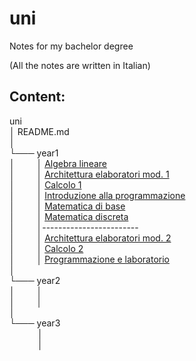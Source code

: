 # uni

Notes for my bachelor degree

(All the notes are written in Italian)

## Content:

<p>uni <br>
│   README.md <br> 
│<br>
└─── year1 <br>
│⠀⠀⠀ │ <a href="https://github.com/Gabritorre/uni/tree/main/year1/alg_lineare">Algebra lineare</a> <br>
│⠀⠀⠀ │ <a href="https://github.com/Gabritorre/uni/tree/main/year1/arch_elaboratori">Architettura elaboratori mod. 1</a> <br>
│⠀⠀⠀ │ <a href="https://github.com/Gabritorre/uni/tree/main/year1/calcolo1">Calcolo 1</a> <br>
│⠀⠀⠀ │ <a href="https://github.com/Gabritorre/uni/tree/main/year1/int_program">Introduzione alla programmazione</a> <br>
│⠀⠀⠀ │ <a href="https://github.com/Gabritorre/uni/tree/main/year1/mat_base">Matematica di base</a> <br>
│⠀⠀⠀ │ <a href="https://github.com/Gabritorre/uni/tree/main/year1/mat_discreta">Matematica discreta</a> <br>
│⠀⠀⠀ │------------------------ <br>
│⠀⠀⠀ │ <a href="https://github.com/Gabritorre/uni/tree/main/year1/arch_elaboratori2">Architettura elaboratori mod. 2</a> <br>
│⠀⠀⠀ │ <a href="https://github.com/Gabritorre/uni/tree/main/year1/calcolo2">Calcolo 2</a> <br>
│⠀⠀⠀ │ <a href="https://github.com/Gabritorre/uni/tree/main/year1/prog_lab">Programmazione e laboratorio</a> <br>
│    <br>
└─── year2 <br>
│   	⠀⠀⠀│   	<a href="https://github.com/Gabritorre/uni/tree/main/year1/alg_lineare"></a> <br>
│   	⠀⠀⠀│   	<a href="https://github.com/Gabritorre/uni/tree/main/year1/alg_lineare"></a> <br>
│   <br>
└─── year3 <br>
⠀   	⠀⠀⠀│   	<a href="https://github.com/Gabritorre/uni/tree/main/year1/alg_lineare"></a> <br>
⠀   	⠀⠀⠀│   	<a href="https://github.com/Gabritorre/uni/tree/main/year1/alg_lineare"></a> <br>